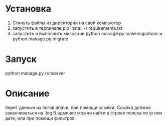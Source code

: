 # Установка
1) Стянуть файлы из директории на свой компьютер
2) запустить в терпинале pip install -r requirements.txt
3) запустить и выполнить миграции python manage.py makemigrations и python manage.py migrate

# Запуск
python manage.py runserver

# Описание
берет данные из логов апачи, при помощи ссылки. Ссылка должна заканчиваться на .log
В админке можно найти в строке поиска по ip или дате, или при помощи фильтров
